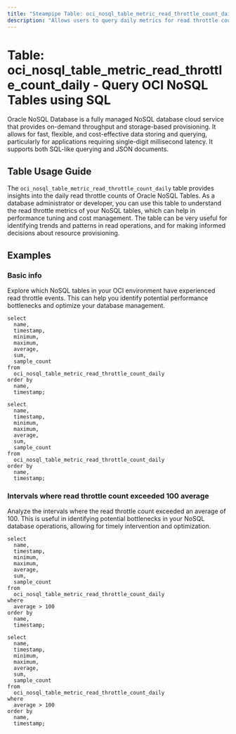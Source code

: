 ```yaml
---
title: "Steampipe Table: oci_nosql_table_metric_read_throttle_count_daily - Query OCI NoSQL Tables using SQL"
description: "Allows users to query daily metrics for read throttle counts of OCI NoSQL Tables."
---
```


# Table: oci_nosql_table_metric_read_throttle_count_daily - Query OCI NoSQL Tables using SQL

Oracle NoSQL Database is a fully managed NoSQL database cloud service that provides on-demand throughput and storage-based provisioning. It allows for fast, flexible, and cost-effective data storing and querying, particularly for applications requiring single-digit millisecond latency. It supports both SQL-like querying and JSON documents.

## Table Usage Guide

The `oci_nosql_table_metric_read_throttle_count_daily` table provides insights into the daily read throttle counts of Oracle NoSQL Tables. As a database administrator or developer, you can use this table to understand the read throttle metrics of your NoSQL tables, which can help in performance tuning and cost management. The table can be very useful for identifying trends and patterns in read operations, and for making informed decisions about resource provisioning.

## Examples

### Basic info
Explore which NoSQL tables in your OCI environment have experienced read throttle events. This can help you identify potential performance bottlenecks and optimize your database management.

```sql+postgres
select
  name,
  timestamp,
  minimum,
  maximum,
  average,
  sum,
  sample_count
from
  oci_nosql_table_metric_read_throttle_count_daily
order by
  name,
  timestamp;
```

```sql+sqlite
select
  name,
  timestamp,
  minimum,
  maximum,
  average,
  sum,
  sample_count
from
  oci_nosql_table_metric_read_throttle_count_daily
order by
  name,
  timestamp;
```

### Intervals where read throttle count exceeded 100 average
Analyze the intervals where the read throttle count exceeded an average of 100. This is useful in identifying potential bottlenecks in your NoSQL database operations, allowing for timely intervention and optimization.

```sql+postgres
select
  name,
  timestamp,
  minimum,
  maximum,
  average,
  sum,
  sample_count
from
  oci_nosql_table_metric_read_throttle_count_daily
where
  average > 100
order by
  name,
  timestamp;
```

```sql+sqlite
select
  name,
  timestamp,
  minimum,
  maximum,
  average,
  sum,
  sample_count
from
  oci_nosql_table_metric_read_throttle_count_daily
where
  average > 100
order by
  name,
  timestamp;
```